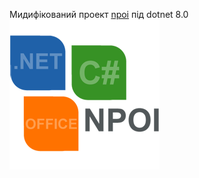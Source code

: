 Мидифікований проект <a href="https://github.com/nissl-lab/npoi">npoi</a> під dotnet 8.0
<img src="https://raw.githubusercontent.com/tarachom/AccountingSoftwareLib/refs/heads/master/Npoi/logo/240_240.png" alt="npoi" />